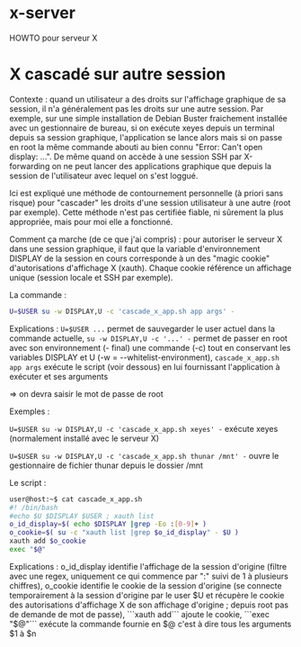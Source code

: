 # x-server
HOWTO pour serveur X

# X cascadé sur autre session
Contexte : quand un utilisateur a des droits sur l'affichage graphique de sa session, il n'a généralement pas les droits sur une autre session. Par exemple, sur une simple installation de Debian Buster fraichement installée avec un gestionnaire de bureau, si on exécute xeyes depuis un terminal depuis sa session graphique, l'application se lance alors mais si on passe en root la même commande abouti au bien connu "Error: Can't open display: ...". De même quand on accède à une session SSH par X-forwarding on ne peut lancer des applications graphique que depuis la session de l'utilisateur avec lequel on s'est loggué.

Ici est expliqué une méthode de contournement personnelle (à priori sans risque) pour "cascader" les droits d'une session utilisateur à une autre (root par exemple). Cette méthode n'est pas certifiée fiable, ni sûrement la plus appropriée, mais pour moi elle a fonctionné.

Comment ça marche (de ce que j'ai compris) : pour autoriser le serveur X dans une session graphique, il faut que la variable d'environnement DISPLAY de la session en cours corresponde à un des "magic cookie" d'autorisations d'affichage X (xauth). Chaque cookie référence un affichage unique (session locale et SSH par exemple).

La commande :
```sh
U=$USER su -w DISPLAY,U -c 'cascade_x_app.sh app args' -
```
Explications : ```U=$USER ...``` permet de sauvegarder le user actuel dans la commande actuelle, ```su -w DISPLAY,U -c '...' -``` permet de passer en root avec son environnement (- final) une commande (-c) tout en conservant les variables DISPLAY et U (-w = --whitelist-environment), ```cascade_x_app.sh app args``` exécute le script (voir dessous) en lui fournissant l'application à exécuter et ses arguments

=> on devra saisir le mot de passe de root

Exemples :

```U=$USER su -w DISPLAY,U -c 'cascade_x_app.sh xeyes' -``` exécute xeyes (normalement installé avec le serveur X)

```U=$USER su -w DISPLAY,U -c 'cascade_x_app.sh thunar /mnt' -``` ouvre le gestionnaire de fichier thunar depuis le dossier /mnt


Le script :
```sh
user@host:~$ cat cascade_x_app.sh
#! /bin/bash
#echo $U $DISPLAY $USER ; xauth list
o_id_display=$( echo $DISPLAY |grep -Eo :[0-9]+ )
o_cookie=$( su -c "xauth list |grep $o_id_display" - $U )
xauth add $o_cookie
exec "$@"
```
Explications : o_id_display identifie l'affichage de la session d'origine (filtre avec une regex, uniquement ce qui commence par ":" suivi de 1 à plusieurs chiffres), o_cookie identifie le cookie de la session d'origine (se connecte temporairement à la session d'origine par le user $U et récupère le cookie des autorisations d'affichage X de son affichage d'origine ; depuis root pas de demande de mot de passe), ```xauth add``` ajoute le cookie, ```exec "$@"``` exécute la commande fournie en $@ c'est à dire tous les arguments $1 à $n
